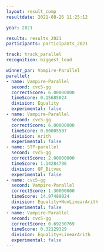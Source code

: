 ```yaml
---
layout: result_comp
resultdate: 2021-08-26 11:25:12

year: 2021

results: results_2021
participants: participants_2021

track: track_parallel
recognition: biggest_lead

winner_par: Vampire-Parallel
parallel:
- name: Vampire-Parallel
  second: cvc5-gg
  correctScore: 6.00000000
  timeScore: 0.15685024
  division: Equality
  experimental: false
- name: Vampire-Parallel
  second: cvc5-gg
  correctScore: 6.00000000
  timeScore: 0.00005507
  division: Arith
  experimental: false
- name: STP-parallel
  second: cvc5-gg
  correctScore: 2.00000000
  timeScore: 1.14284796
  division: QF_Bitvec
  experimental: false
- name: cvc5-gg
  second: Vampire-Parallel
  correctScore: 1.30000000
  timeScore: 14.97489024
  division: Equality+NonLinearArith
  experimental: false
- name: Vampire-Parallel
  second: cvc5-gg
  correctScore: 0.69230769
  timeScore: 0.32129329
  division: Equality+LinearArith
  experimental: false
---
```

